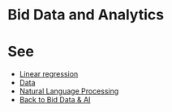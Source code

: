 # Bid Data and Analytics



# See
- [Linear regression](https://github.com/ermalaliraj/bigdata_and_ai/tree/main/kuleuven/1_linear_reg)
- [Data](https://www.kaggle.com/jacksonchou/hr-analytics)
- [Natural Language Processing](https://github.com/ermalaliraj/bigdata_and_ai/tree/main/kuleuven/nlp)
- [Back to Bid Data & AI](https://github.com/ermalaliraj/bigdata_and_ai)
